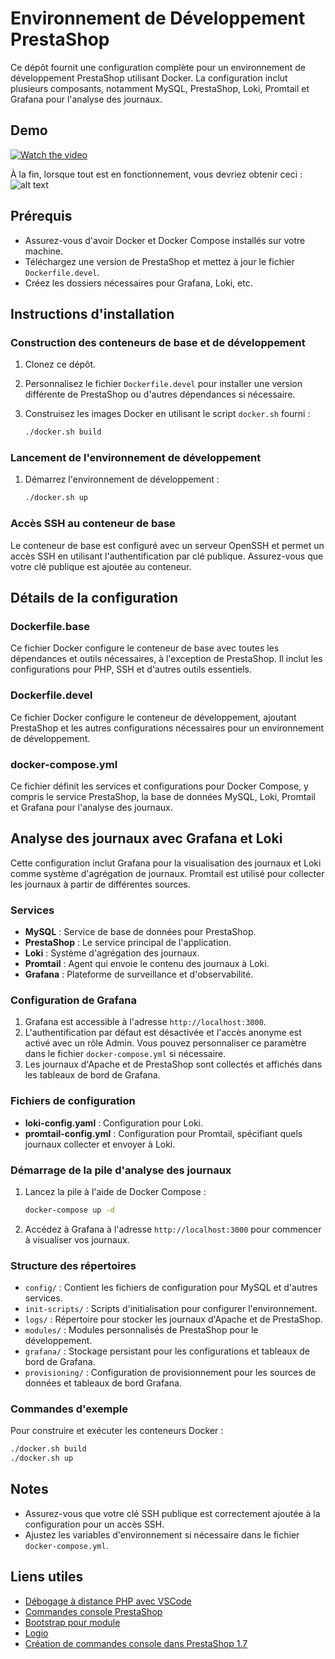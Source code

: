 
# **Environnement de Développement PrestaShop**

Ce dépôt fournit une configuration complète pour un environnement de développement PrestaShop utilisant Docker. La configuration inclut plusieurs composants, notamment MySQL, PrestaShop, Loki, Promtail et Grafana pour l'analyse des journaux.
## Demo

[![Watch the video](https://img.youtube.com/vi/-I7AREvHALY/default.jpg)](https://youtu.be/-I7AREvHALY)

À la fin, lorsque tout est en fonctionnement, vous devriez obtenir ceci :
![alt text](19222828.png)

## Prérequis

- Assurez-vous d'avoir Docker et Docker Compose installés sur votre machine.  
- Téléchargez une version de PrestaShop et mettez à jour le fichier `Dockerfile.devel`.  
- Créez les dossiers nécessaires pour Grafana, Loki, etc.  

## Instructions d'installation

### Construction des conteneurs de base et de développement  

1. Clonez ce dépôt.  
2. Personnalisez le fichier `Dockerfile.devel` pour installer une version différente de PrestaShop ou d'autres dépendances si nécessaire.  
3. Construisez les images Docker en utilisant le script `docker.sh` fourni :


   ```sh
   ./docker.sh build
   ```

### Lancement de l'environnement de développement  

1. Démarrez l'environnement de développement :  

   ```sh
   ./docker.sh up
   ```

### Accès SSH au conteneur de base  

Le conteneur de base est configuré avec un serveur OpenSSH et permet un accès SSH en utilisant l'authentification par clé publique. Assurez-vous que votre clé publique est ajoutée au conteneur.  

## Détails de la configuration  

### Dockerfile.base  

Ce fichier Docker configure le conteneur de base avec toutes les dépendances et outils nécessaires, à l'exception de PrestaShop. Il inclut les configurations pour PHP, SSH et d'autres outils essentiels.  

### Dockerfile.devel  

Ce fichier Docker configure le conteneur de développement, ajoutant PrestaShop et les autres configurations nécessaires pour un environnement de développement.  

### docker-compose.yml  

Ce fichier définit les services et configurations pour Docker Compose, y compris le service PrestaShop, la base de données MySQL, Loki, Promtail et Grafana pour l'analyse des journaux.  

## Analyse des journaux avec Grafana et Loki  

Cette configuration inclut Grafana pour la visualisation des journaux et Loki comme système d'agrégation de journaux. Promtail est utilisé pour collecter les journaux à partir de différentes sources.  

### Services  

- **MySQL** : Service de base de données pour PrestaShop.  
- **PrestaShop** : Le service principal de l'application.  
- **Loki** : Système d'agrégation des journaux.  
- **Promtail** : Agent qui envoie le contenu des journaux à Loki.  
- **Grafana** : Plateforme de surveillance et d'observabilité.  

### Configuration de Grafana  

1. Grafana est accessible à l'adresse `http://localhost:3000`.  
2. L'authentification par défaut est désactivée et l'accès anonyme est activé avec un rôle Admin. Vous pouvez personnaliser ce paramètre dans le fichier `docker-compose.yml` si nécessaire.  
3. Les journaux d'Apache et de PrestaShop sont collectés et affichés dans les tableaux de bord de Grafana.  

### Fichiers de configuration  

- **loki-config.yaml** : Configuration pour Loki.  
- **promtail-config.yml** : Configuration pour Promtail, spécifiant quels journaux collecter et envoyer à Loki.  

### Démarrage de la pile d'analyse des journaux  

1. Lancez la pile à l'aide de Docker Compose :  

   ```sh
   docker-compose up -d
   ```  

2. Accédez à Grafana à l'adresse `http://localhost:3000` pour commencer à visualiser vos journaux.  

### Structure des répertoires  

- `config/` : Contient les fichiers de configuration pour MySQL et d'autres services.  
- `init-scripts/` : Scripts d'initialisation pour configurer l'environnement.  
- `logs/` : Répertoire pour stocker les journaux d'Apache et de PrestaShop.  
- `modules/` : Modules personnalisés de PrestaShop pour le développement.  
- `grafana/` : Stockage persistant pour les configurations et tableaux de bord de Grafana.  
- `provisioning/` : Configuration de provisionnement pour les sources de données et tableaux de bord Grafana.  

### Commandes d'exemple  

Pour construire et exécuter les conteneurs Docker :  

```sh
./docker.sh build
./docker.sh up
```

## Notes  

- Assurez-vous que votre clé SSH publique est correctement ajoutée à la configuration pour un accès SSH.  
- Ajustez les variables d'environnement si nécessaire dans le fichier `docker-compose.yml`.  

## Liens utiles  

- [Débogage à distance PHP avec VSCode](https://ramyhakam.medium.com/php-remote-debugging-with-vscode-a-comprehensive-guide-f20e67000b7d)  
- [Commandes console PrestaShop](https://github.com/nenes25/prestashop_console/blob/1.7/COMMANDS.md)  
- [Bootstrap pour module](https://github.com/friends-of-presta/demo-cqrs-hooks-usage-module)  
- [Logio](http://logio.org/)  
- [Création de commandes console dans PrestaShop 1.7](https://webkul.com/blog/create-your-own-console-command-in-prestashop-1-7/)  
